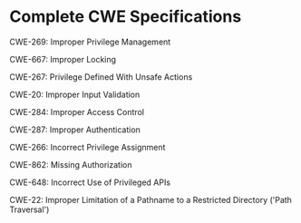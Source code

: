 

# Complete CWE Specifications

CWE-269: Improper Privilege Management

CWE-667: Improper Locking

CWE-267: Privilege Defined With Unsafe Actions

CWE-20: Improper Input Validation

CWE-284: Improper Access Control

CWE-287: Improper Authentication

CWE-266: Incorrect Privilege Assignment

CWE-862: Missing Authorization

CWE-648: Incorrect Use of Privileged APIs

CWE-22: Improper Limitation of a Pathname to a Restricted Directory ('Path Traversal')